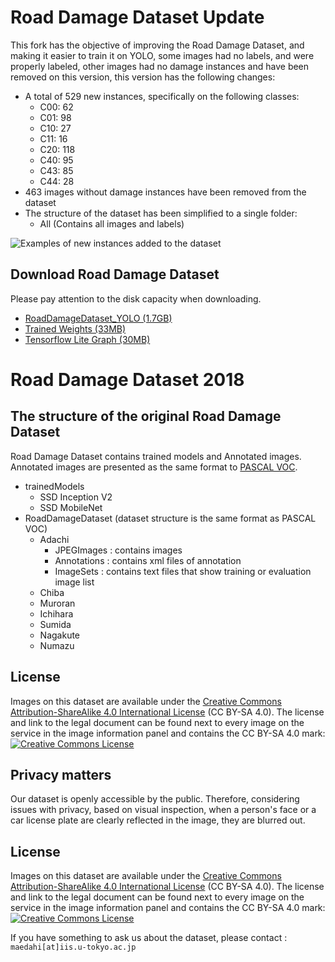 # Road Damage Dataset Update
This fork has the objective of improving the Road Damage Dataset, and making it easier to train it on YOLO, some images had no labels, and were properly labeled, other images had no damage instances and have been removed on this version, this version has the following changes:
- A total of 529 new instances, specifically on the following classes:
    - C00: 62
    - C01: 98
    - C10: 27 
    - C11: 16
    - C20: 118
    - C40: 95
    - C43: 85
    - C44: 28
- 463 images without damage instances have been removed from the dataset
- The structure of the dataset has been simplified to a single folder:
    - All (Contains all images and labels)

![Examples of new instances added to the dataset](hhttps://i.imgur.com/cU2FqZ0.png)

## Download Road Damage Dataset
Please pay attention to the disk capacity when downloading.
- [RoadDamageDataset_YOLO (1.7GB)](https://www.dropbox.com/s/syeojkbep6j646m/RoadDamageDataset.zip?dl=0 "Download Dataset")
- [Trained Weights (33MB)](https://www.dropbox.com/s/2jacbjhzplt2oo6/yolov3-tiny.weights?dl=0 "Download Trained Weights")
- [Tensorflow Lite Graph (30MB)](https://www.dropbox.com/s/2pytb0wcelcr6fs/graph.lite?dl=0 "Download Tensorflow  Graph")


# Road Damage Dataset 2018
## The structure of the original Road Damage Dataset 
Road Damage Dataset contains trained models and Annotated images.
Annotated images are presented as the same format to [PASCAL VOC](http://host.robots.ox.ac.uk/pascal/VOC/).
- trainedModels
    - SSD Inception V2
    - SSD MobileNet
- RoadDamageDataset (dataset structure is the same format as PASCAL VOC)
    - Adachi
        - JPEGImages : contains images
        - Annotations : contains xml files of annotation
        - ImageSets : contains text files that show training or evaluation image list
    - Chiba
    - Muroran
    - Ichihara
    - Sumida
    - Nagakute
    - Numazu

## License
Images on this dataset are available under the [Creative Commons Attribution-ShareAlike 4.0 International License](http://creativecommons.org/licenses/by-sa/4.0/) (CC BY-SA 4.0). The license and link to the legal document can be found next to every image on the service in the image information panel and contains the CC BY-SA 4.0 mark:
<br><a rel="license" href="http://creativecommons.org/licenses/by-sa/4.0/deed.en"><img alt="Creative Commons License" style="border-width:0" src="https://licensebuttons.net/l/by-sa/4.0/88x31.png" /></a><br />

## Privacy matters
Our dataset is openly accessible by the public. Therefore, considering issues with privacy, based on visual inspection, when a person's face or a car license plate are clearly reflected in the image, they are blurred out.

## License
Images on this dataset are available under the [Creative Commons Attribution-ShareAlike 4.0 International License](http://creativecommons.org/licenses/by-sa/4.0/) (CC BY-SA 4.0). The license and link to the legal document can be found next to every image on the service in the image information panel and contains the CC BY-SA 4.0 mark:
<br><a rel="license" href="http://creativecommons.org/licenses/by-sa/4.0/deed.en"><img alt="Creative Commons License" style="border-width:0" src="https://licensebuttons.net/l/by-sa/4.0/88x31.png" /></a><br />


If you have something to ask us about the dataset, please contact :
`maedahi[at]iis.u-tokyo.ac.jp`
